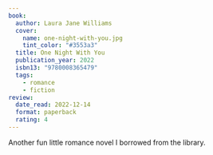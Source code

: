 ```yaml
---
book:
  author: Laura Jane Williams
  cover:
    name: one-night-with-you.jpg
    tint_color: "#3553a3"
  title: One Night With You
  publication_year: 2022
  isbn13: "9780008365479"
  tags:
    - romance
    - fiction
review:
  date_read: 2022-12-14
  format: paperback
  rating: 4
---
```


Another fun little romance novel I borrowed from the library.
